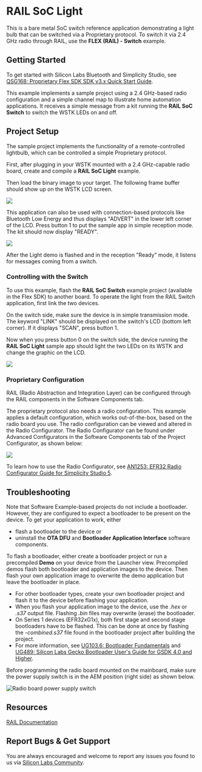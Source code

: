 # RAIL SoC Light

This is a bare metal SoC switch reference application demonstrating a light bulb that can be switched via a Proprietary protocol. To switch it via 2.4 GHz radio through RAIL, use the **FLEX (RAIL) - Switch** example.

## Getting Started

To get started with Silicon Labs Bluetooth and Simplicity Studio, see [QSG168: Proprietary Flex SDK SDK v3.x Quick Start Guide](https://www.silabs.com/documents/public/quick-start-guides/qsg168-proprietary-flex-sdk-v3x-quick-start-guide.pdf).

This example implements a sample project using a 2.4 GHz-based radio configuration and a simple channel map to illustrate home automation applications. It receives a simple message from a kit running the **RAIL SoC Switch** to switch the WSTK LEDs on and off.

## Project Setup

The sample project implements the functionality of a remote-controlled lightbulb, which can be controlled a simple Proprietary protocol.

First, after plugging in your WSTK mounted with a 2.4 GHz-capable radio board, create and compile a **RAIL SoC Light** example.

Then load the binary image to your target. The following frame buffer should show up on the WSTK LCD screen.

![](light/readme_img1.jpg)

This application can also be used with connection-based protocols like Bluetooth Low Energy and thus displays "ADVERT" in the lower left corner of the LCD. Press button 1 to put the sample app in simple reception mode. The kit should now display "READY".

![](light/readme_img2.jpg)

After the Light demo is flashed and in the reception "Ready" mode, it listens for messages coming from a switch.

### Controlling with the Switch

To use this example, flash the **RAIL SoC Switch** example project (available in the Flex SDK) to another board. To operate the light from the RAIL Switch application, first link the two devices.

On the switch side, make sure the device is in simple transmission mode. The keyword "LINK" should be displayed on the switch's LCD (bottom left corner). If it displays "SCAN", press button 1.

Now when you press button 0 on the switch side, the device running the **RAIL SoC Light** sample app should light the two LEDs on its WSTK and change the graphic on the LCD.

![](light/readme_img4.jpg)

### Proprietary Configuration

RAIL (Radio Abstraction and Integration Layer) can be configured through the RAIL components in the Software Components tab.

The proprietary protocol also needs a radio configuration. This example applies a default configuration, which works out-of-the-box, based on the radio board you use. The radio configuration can be viewed and altered in the Radio Configurator. The Radio Configurator can be found under Advanced Configurators in the Software Components tab of the Project Configurator, as shown below:

![](light/readme_img3.png)

To learn how to use the Radio Configurator, see [AN1253: EFR32 Radio Configurator Guide for Simplicity Studio 5](https://www.silabs.com/documents/public/application-notes/an1253-efr32-radio-configurator-guide-for-ssv5.pdf).

## Troubleshooting

Note that Software Example-based projects do not include a bootloader. However, they are configured to expect a bootloader to be present on the device. To get your application to work, either

- flash a bootloader to the device or
- uninstall the **OTA DFU** and **Bootloader Application Interface** software components.

To flash a bootloader, either create a bootloader project or run a precompiled **Demo** on your device from the Launcher view. Precompiled demos flash both bootloader and application images to the device. Then flash your own application image to overwrite the demo application but leave the bootloader in place. 

- For other bootloader types, create your own bootloader project and flash it to the device before flashing your application.
- When you flash your application image to the device, use the *.hex* or *.s37* output file. Flashing *.bin* files may overwrite (erase) the bootloader.
- On Series 1 devices (EFR32xG1x), both first stage and second stage bootloaders have to be flashed. This can be done at once by flashing the *-combined.s37* file found in the bootloader project after building the project.
- For more information, see [UG103.6: Bootloader Fundamentals](https://www.silabs.com/documents/public/user-guides/ug103-06-fundamentals-bootloading.pdf) and [UG489: Silicon Labs Gecko Bootloader User's Guide for GSDK 4.0 and Higher](https://cn.silabs.com/documents/public/user-guides/ug489-gecko-bootloader-user-guide-gsdk-4.pdf).

Before programming the radio board mounted on the mainboard, make sure the power supply switch is in the AEM position (right side) as shown below.

![Radio board power supply switch](light/readme_img0.png)

## Resources

[RAIL Documentation](https://docs.silabs.com/rail/2.13/)

## Report Bugs & Get Support

You are always encouraged and welcome to report any issues you found to us via [Silicon Labs Community](https://www.silabs.com/community).